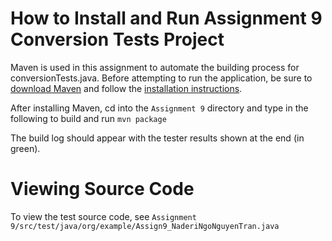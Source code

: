 # How to Install and Run Assignment 9 Conversion Tests Project

Maven is used in this assignment to automate the building process for conversionTests.java. Before attempting to run the application, be sure to [download Maven](https://maven.apache.org/download.cgi) and follow the [installation instructions](https://maven.apache.org/install.html).

After installing Maven, cd into the `Assignment 9` directory and type in the following to build and run `mvn package`

The build log should appear with the tester results shown at the end (in green).

# Viewing Source Code

To view the test source code, see `Assignment 9/src/test/java/org/example/Assign9_NaderiNgoNguyenTran.java`

